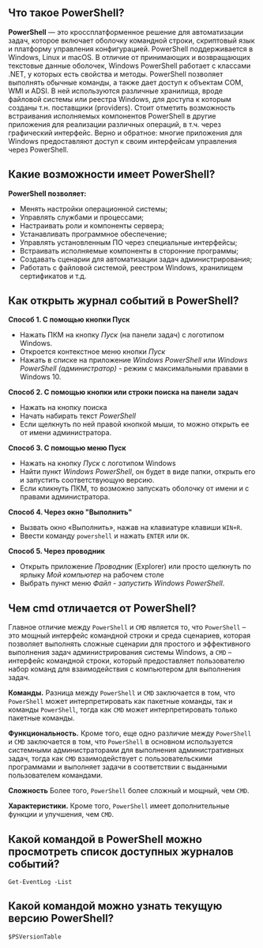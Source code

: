 ## **Что такое PowerShell?**

**PowerShell** — это кроссплатформенное решение для автоматизации задач, которое включает оболочку командной строки, скриптовый язык и платформу управления конфигурацией. PowerShell поддерживается в Windows, Linux и macOS.
В отличие от принимающих и возвращающих текстовые данные оболочек, Windows PowerShell работает с классами .NET, у которых есть свойства и методы. PowerShell позволяет выполнять обычные команды, а также дает доступ к объектам COM, WMI и ADSI. В ней используются различные хранилища, вроде файловой системы или реестра Windows, для доступа к которым созданы т.н. поставщики (providers). Стоит отметить возможность встраивания исполняемых компонентов PowerShell в другие приложения для реализации различных операций, в т.ч. через графический интерфейс. Верно и обратное: многие приложения для Windows предоставляют доступ к своим интерфейсам управления через PowerShell.

## **Какие возможности имеет PowerShell?**

**PowerShell позволяет:**

- Менять настройки операционной системы;
- Управлять службами и процессами;
- Настраивать роли и компоненты сервера;
- Устанавливать программное обеспечение;
- Управлять установленным ПО через специальные интерфейсы;
- Встраивать исполняемые компоненты в сторонние программы;
- Создавать сценарии для автоматизации задач администрирования;
- Работать с файловой системой, реестром Windows, хранилищем сертификатов и т.д.

## **Как открыть журнал событий в PowerShell?**

**Способ 1. С помощью кнопки Пуск**
- Нажать ПКМ на кнопку *Пуск* (на панели задач) с логотипом Windows.
- Откроется контекстное меню кнопки *Пуск*
- Нажать в списке на приложение *Windows PowerShell* или *Windows PowerShell (администратор)* - режим с максимальными правами в Windows 10.

**Способ 2. С помощью кнопки или строки поиска на панели задач**
- Нажать на кнопку поиска
- Начать набирать текст *PowerShell*
- Если щелкнуть по ней правой кнопкой мыши, то можно открыть ее от имени администратора.

**Способ 3. С помощью меню Пуск**
- Нажать на кнопку *Пуск* с логотипом Windows
- Найти пункт *Windows PowerShell*, он будет в виде папки, открыть его и запустить соответствующую версию.
- Если кликнуть ПКМ, то возможно запускать оболочку от имени и с правами администратора.

**Способ 4. Через окно "Выполнить"**
- Вызвать окно «Выполнить», нажав на клавиатуре клавиши `WIN+R`.
- Ввести команду `powershell` и нажать `ENTER` или `ОК`.

**Способ 5. Через проводник**
- Открыть приложение *Проводник* (Explorer) или просто щелкнуть по ярлыку *Мой компьютер* на рабочем столе
- Выбрать пункт меню *Файл - запустить Windows PowerShell*.


## **Чем cmd отличается от PowerShell?**

Главное отличие между `PowerShell` и `CMD` является то, что `PowerShell` – это мощный интерфейс командной строки и среда сценариев, которая позволяет выполнять сложные сценарии для простого и эффективного выполнения задач администрирования системы Windows, а `CMD` – интерфейс командной строки, который предоставляет пользователю набор команд для взаимодействия с компьютером для выполнения задач.

**Команды.** Разница между `PowerShell` и `CMD` заключается в том, что `PowerShell` может интерпретировать как пакетные команды, так и команды `PowerShell`, тогда как `CMD` может интерпретировать только пакетные команды.

**Функциональность.** Кроме того, еще одно различие между `PowerShell` и `CMD` заключается в том, что `PowerShell` в основном используется системными администраторами для выполнения административных задач, тогда как `CMD` взаимодействует с пользовательскими программами и выполняет задачи в соответствии с выданными пользователем командами. 

**Сложность** Более того, `PowerShell` более сложный и мощный, чем `CMD`. 

**Характеристики.** Кроме того, `PowerShell` имеет дополнительные функции и улучшения, чем `CMD`.

## **Какой командой в PowerShell можно просмотреть список доступных журналов событий?** 
```
Get-EventLog -List
```

## **Какой командой можно узнать текущую версию PowerShell?**
```
$PSVersionTable
```